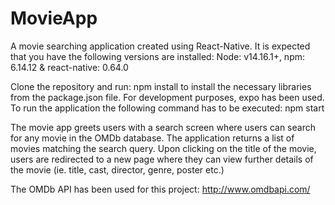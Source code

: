 # MovieApp
A movie searching application created using React-Native.
It is expected that you have the following versions are installed: Node: v14.16.1+, npm: 6.14.12 & react-native: 0.64.0

Clone the repository and run: npm install 
to install the necessary libraries from the package.json file. For development purposes, expo has been used. To run the application the following command has to be executed: npm start

The movie app greets users with a search screen where users can search for any movie in the OMDb database. The application returns a list of movies matching the search query. Upon clicking on the title of the movie, users are redirected to a new page where they can view further details of the movie (ie. title, cast, director, genre, poster etc.)


The OMDb API has been used for this project: http://www.omdbapi.com/
